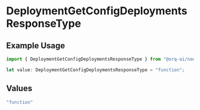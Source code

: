 # DeploymentGetConfigDeploymentsResponseType

## Example Usage

```typescript
import { DeploymentGetConfigDeploymentsResponseType } from "@orq-ai/node/models/operations";

let value: DeploymentGetConfigDeploymentsResponseType = "function";
```

## Values

```typescript
"function"
```